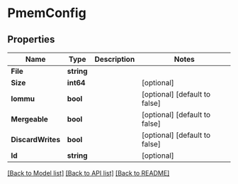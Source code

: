 # PmemConfig

## Properties

Name | Type | Description | Notes
------------ | ------------- | ------------- | -------------
**File** | **string** |  |
**Size** | **int64** |  | [optional]
**Iommu** | **bool** |  | [optional] [default to false]
**Mergeable** | **bool** |  | [optional] [default to false]
**DiscardWrites** | **bool** |  | [optional] [default to false]
**Id** | **string** |  | [optional]

[[Back to Model list]](../README.md#documentation-for-models) [[Back to API list]](../README.md#documentation-for-api-endpoints) [[Back to README]](../README.md)


